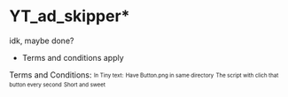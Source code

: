 # YT_ad_skipper*

idk, maybe done?


* Terms and conditions apply

Terms and Conditions:
<sub><sup>In Tiny text:</sup></sub>
<sub><sup>Have Button.png in same directory</sup></sub>
<sub><sup>The script with clich that button every second</sup></sub>
<sub><sup>Short and sweet</sup></sub>
